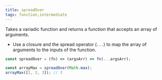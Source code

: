 ```yaml
---
title: spreadOver
tags: function,intermediate
---
```


Takes a variadic function and returns a function that accepts an array of arguments.

- Use a closure and the spread operator (`...`) to map the array of arguments to the inputs of the function.

```js
const spreadOver = (fn) => (argsArr) => fn(...argsArr);
```

```js
const arrayMax = spreadOver(Math.max);
arrayMax([1, 2, 3]); // 3
```
